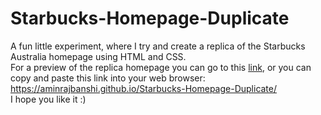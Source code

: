 # Starbucks-Homepage-Duplicate
A fun little experiment, where I try and create a replica of the Starbucks Australia homepage using HTML and CSS.  
For a preview of the replica homepage you can go to this <a href="https://aminrajbanshi.github.io/Starbucks-Homepage-Duplicate/" target="_blank">link</a>, or you can copy and paste this link into your web browser:  
https://aminrajbanshi.github.io/Starbucks-Homepage-Duplicate/  
I hope you like it :)
